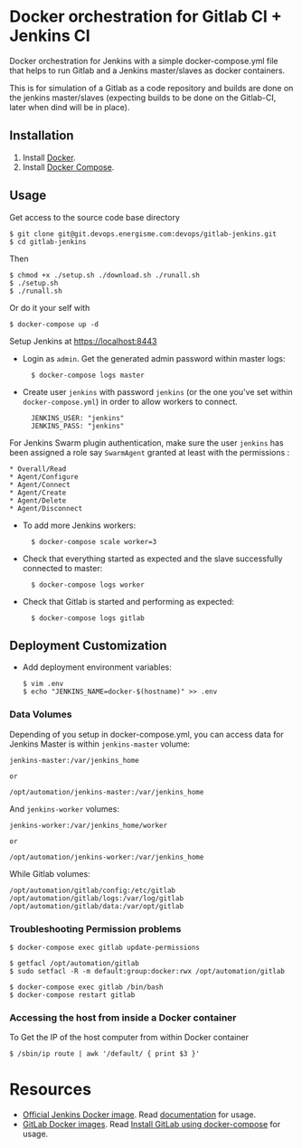 # Docker orchestration for Gitlab CI + Jenkins CI

Docker orchestration for Jenkins with a simple docker-compose.yml file that helps to run Gitlab and a Jenkins master/slaves as docker containers.

This is for simulation of a Gitlab as a code repository and builds are done on the jenkins master/slaves (expecting builds to be done on the Gitlab-CI, later when dind will be in place).

## Installation

1. Install [Docker](https://www.docker.com/).
2. Install [Docker Compose](https://docs.docker.com/compose/).

## Usage

  Get access to the source code base directory

    $ git clone git@git.devops.energisme.com:devops/gitlab-jenkins.git
    $ cd gitlab-jenkins

  Then

    $ chmod +x ./setup.sh ./download.sh ./runall.sh
    $ ./setup.sh
    $ ./runall.sh

  Or do it your self with

    $ docker-compose up -d

Setup Jenkins at [https://localhost:8443]()

* Login as `admin`. Get the generated admin password within master logs:

        $ docker-compose logs master

* Create user `jenkins` with password `jenkins` (or the one you've set within `docker-compose.yml`) in order to allow workers to connect.

        JENKINS_USER: "jenkins"
        JENKINS_PASS: "jenkins"

For Jenkins Swarm plugin authentication, make sure the user `jenkins` has been assigned a role say `SwarmAgent` granted at least with the permissions : 

    * Overall/Read
    * Agent/Configure
    * Agent/Connect
    * Agent/Create
    * Agent/Delete
    * Agent/Disconnect

* To add more Jenkins workers:

        $ docker-compose scale worker=3

* Check that everything started as expected and the slave successfully connected to master:

        $ docker-compose logs worker

* Check that Gitlab is started and performing as expected:

        $ docker-compose logs gitlab


## Deployment Customization

* Add deployment environment variables:

      $ vim .env
      $ echo "JENKINS_NAME=docker-$(hostname)" >> .env

### Data Volumes

Depending of you setup in docker-compose.yml, you can access data for Jenkins Master is within `jenkins-master` volume:

    jenkins-master:/var/jenkins_home

    or

    /opt/automation/jenkins-master:/var/jenkins_home

And `jenkins-worker` volumes:

    jenkins-worker:/var/jenkins_home/worker

    or

    /opt/automation/jenkins-worker:/var/jenkins_home

While Gitlab volumes:

    /opt/automation/gitlab/config:/etc/gitlab
    /opt/automation/gitlab/logs:/var/log/gitlab
    /opt/automation/gitlab/data:/var/opt/gitlab

### Troubleshooting Permission problems

    $ docker-compose exec gitlab update-permissions

    $ getfacl /opt/automation/gitlab
    $ sudo setfacl -R -m default:group:docker:rwx /opt/automation/gitlab

    $ docker-compose exec gitlab /bin/bash
    $ docker-compose restart gitlab

### Accessing the host from inside a Docker container

To Get the IP of the host computer from within Docker container

    $ /sbin/ip route | awk '/default/ { print $3 }'


# Resources
* [Official Jenkins Docker image](https://hub.docker.com/r/jenkins/jenkins). Read [documentation](https://github.com/jenkinsci/docker/blob/master/README.md) for usage.
* [GitLab Docker images](https://docs.gitlab.com/omnibus/docker/). Read [Install GitLab using docker-compose](https://docs.gitlab.com/omnibus/docker/#install-gitlab-using-docker-compose) for usage.
